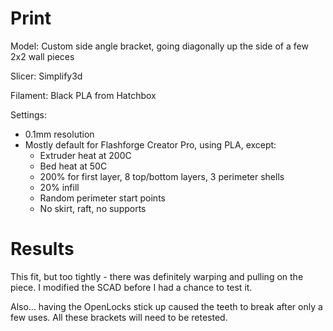 # Print

Model: Custom side angle bracket, going diagonally up the side of a few 2x2 wall pieces

Slicer: Simplify3d

Filament: Black PLA from Hatchbox

Settings:
- 0.1mm resolution
- Mostly default for Flashforge Creator Pro, using PLA, except:
    - Extruder heat at 200C
    - Bed heat at 50C
    - 200% for first layer, 8 top/bottom layers, 3 perimeter shells
    - 20% infill
    - Random perimeter start points
    - No skirt, raft, no supports

# Results

This fit, but too tightly - there was definitely warping and pulling on the piece. I modified the SCAD before I had a chance to test it.

Also... having the OpenLocks stick up caused the teeth to break after only a few uses. All these brackets will need to be retested.